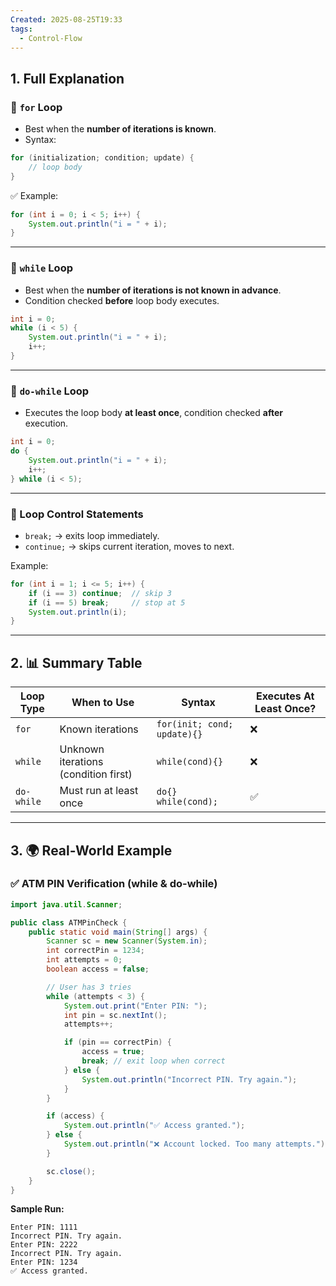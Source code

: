 ```yaml
---
Created: 2025-08-25T19:33
tags:
  - Control-Flow
---
```

## 1. Full Explanation

### 🔹 `for` Loop

- Best when the **number of iterations is known**.
- Syntax:

```Java
for (initialization; condition; update) {
    // loop body
}

```

✅ Example:

```Java
for (int i = 0; i < 5; i++) {
    System.out.println("i = " + i);
}

```

---

### 🔹 `while` Loop

- Best when the **number of iterations is not known in advance**.
- Condition checked **before** loop body executes.

```Java
int i = 0;
while (i < 5) {
    System.out.println("i = " + i);
    i++;
}

```

---

### 🔹 `do-while` Loop

- Executes the loop body **at least once**, condition checked **after** execution.

```Java
int i = 0;
do {
    System.out.println("i = " + i);
    i++;
} while (i < 5);

```

---

### 🔹 Loop Control Statements

- `break;` → exits loop immediately.
- `continue;` → skips current iteration, moves to next.

Example:

```Java
for (int i = 1; i <= 5; i++) {
    if (i == 3) continue;  // skip 3
    if (i == 5) break;     // stop at 5
    System.out.println(i);
}

```

---

## 2. 📊 Summary Table

|Loop Type|When to Use|Syntax|Executes At Least Once?|
|---|---|---|---|
|`for`|Known iterations|`for(init; cond; update){}`|❌|
|`while`|Unknown iterations (condition first)|`while(cond){}`|❌|
|`do-while`|Must run at least once|`do{} while(cond);`|✅|

---

## 3. 🌍 Real-World Example

### ✅ ATM PIN Verification (while & do-while)

```Java
import java.util.Scanner;

public class ATMPinCheck {
    public static void main(String[] args) {
        Scanner sc = new Scanner(System.in);
        int correctPin = 1234;
        int attempts = 0;
        boolean access = false;

        // User has 3 tries
        while (attempts < 3) {
            System.out.print("Enter PIN: ");
            int pin = sc.nextInt();
            attempts++;

            if (pin == correctPin) {
                access = true;
                break; // exit loop when correct
            } else {
                System.out.println("Incorrect PIN. Try again.");
            }
        }

        if (access) {
            System.out.println("✅ Access granted.");
        } else {
            System.out.println("❌ Account locked. Too many attempts.");
        }

        sc.close();
    }
}

```

**Sample Run:**

```Plain
Enter PIN: 1111
Incorrect PIN. Try again.
Enter PIN: 2222
Incorrect PIN. Try again.
Enter PIN: 1234
✅ Access granted.

```